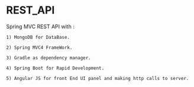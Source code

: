 # REST_API
Spring MVC REST API with :
	
	1) MongoDB for DataBase.
	
	2) Spring MVC4 FrameWork.  
	
	3) Gradle as dependency manager.
	
	4) Spring Boot for Rapid Development.
	
	5) Angular JS for front End UI panel and making http calls to server.
